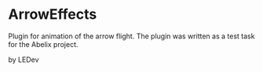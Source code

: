 # ArrowEffects
Plugin for animation of the arrow flight.
The plugin was written as a test task for the Abelix project.

by LEDev
